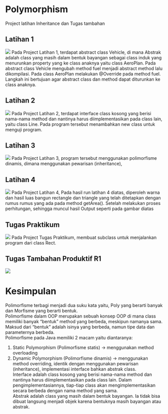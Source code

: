 <h1>Polymorphism</h1>
<p>Project latihan Inheritance dan Tugas tambahan</p>

<h2>Latihan 1</h2>
<img src = "https://user-images.githubusercontent.com/68726459/115495281-83324700-a291-11eb-8e9b-916e94051659.png">
Pada Project Latihan 1, terdapat abstract class Vehicle, di mana Abstrak adalah class yang masih dalam bentuk 
bayangan sebagai class induk yang menurunkan property yang ke class anaknya yaitu class AeroPlan. Pada abstract class  
Vehicle mengubah method fuel menjadi abstract method lalu dikompilasi. Pada class AeroPlan melakukan @Override 
pada method fuel. Langkah ini bertujuan agar abstract class dan method dapat diturunkan ke class anaknya.

<h2>Latihan 2</h2>
<img src = "https://user-images.githubusercontent.com/68726459/115495362-a9f07d80-a291-11eb-8966-af492a3a7704.png">
Pada Project Latihan 2, terdapat interface class kosong yang berisi nama-nama method dan nantinya harus diimplementasikan 
pada class lain, yaitu class Line. Pada program tersebut menambahkan new class untuk menguji program. 

<h2>Latihan 3</h2>
<img src = "https://user-images.githubusercontent.com/68726459/115495441-d5736800-a291-11eb-9acb-aa2cad42461d.png">
Pada Project Latihan 3, program tersebut menggunakan polimorfisme dinamis, dimana menggunakan pewarisan (inheritance), 


<h2>Latihan 4</h2>
<img src = "https://user-images.githubusercontent.com/68726459/115496045-0f913980-a293-11eb-8d50-f94e6bfb25e6.png">
Pada Project Latihan 4, Pada hasil run latihan 4 diatas, diperoleh warna dan hasil luas bangun rectangle dan triangle 
yang telah ditetapkan dengan rumus rumus yang ada pada method getArea(). Setelah melakukan proses perhitungan, 
sehingga muncul hasil Output seperti pada gambar diatas

<h2>Tugas Praktikum</h2>
<img src = "https://user-images.githubusercontent.com/68726459/115496221-68f96880-a293-11eb-9f47-2e1bf24b6671.png">
Pada Project Tugas Praktikum, membuat subclass untuk menjalankan program dari class Rect.

<h2>Tugas Tambahan Produktif R1</h2>
<img src = "https://user-images.githubusercontent.com/68726459/115496407-c1306a80-a293-11eb-9dfe-0cef285e93da.png">


<h1>Kesimpulan</h1>
Polimorfisme terbagi menjadi dua suku kata yaitu, Poly yang berarti banyak dan Morfisme yang berarti bentuk. <br>
Polimorfisme dalam OOP merupakan sebuah konsep OOP di mana class memiliki banyak “bentuk” method yang berbeda, meskipun namanya sama. Maksud dari “bentuk” adalah isinya yang berbeda, namun tipe data dan parameternya berbeda. <br>
Polimorfisme pada Java memiliki 2 macam yaitu diantaranya:
<ol>
  <li>Static Polymorphism (Polimorfisme statis) -> menggunakan method overloading </li>
  <li>Dynamic Polymorphism (Polimorfisme dinamis) -> menggunakan method overriding, identik dengan menggunakan pewarisan (inheritance), implementasi interface bahkan abstrak class. <br> Interface adalah class kosong yang berisi nama-nama method dan nantinya harus diimplementasikan pada class lain. Dalam pengimplementasiannya, tiap-tiap class akan mengimplementasikan secara berbeda dengan nama method yang sama. <br>
Abstrak adalah class yang masih dalam bentuk bayangan. Ia tidak bisa dibuat langsung menjadi objek karena bentuknya masih bayangan atau abstrak. </li>
</ol>

